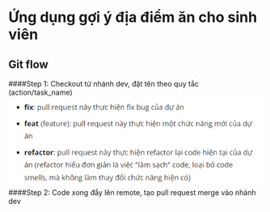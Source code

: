 # Ứng dụng gợi ý địa điểm ăn cho sinh viên
## Git flow
####Step 1: Checkout từ nhánh dev, đặt tên theo quy tắc (action/task_name)
![img.png](img.png)
####Step 2: Code xong đẩy lên remote, tạo pull request merge vào nhánh dev
